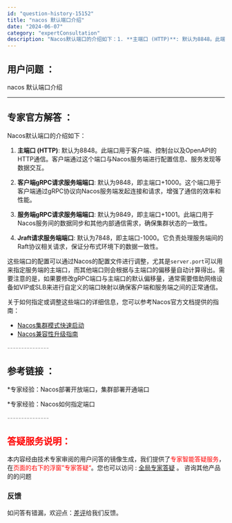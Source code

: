 ```yaml
---
id: "question-history-15152"
title: "nacos 默认端口介绍"
date: "2024-06-07"
category: "expertConsultation"
description: "Nacos默认端口的介绍如下：1. **主端口 (HTTP)**: 默认为8848。此端口用于客户端、控制台以及OpenAPI的HTTP通信。客户端通过这个端口与Nacos服务端进行配置信息、服务发现等数据交互。2. **客户端gRPC请求服务端端口**: 默认为9848，即主端口+1000。这个端"
---
```


## 用户问题 ： 
 nacos 默认端口介绍  

---------------
## 专家官方解答 ：

Nacos默认端口的介绍如下：

1. **主端口 (HTTP)**: 默认为8848。此端口用于客户端、控制台以及OpenAPI的HTTP通信。客户端通过这个端口与Nacos服务端进行配置信息、服务发现等数据交互。

2. **客户端gRPC请求服务端端口**: 默认为9848，即主端口+1000。这个端口用于客户端通过gRPC协议向Nacos服务端发起连接和请求，增强了通信的效率和性能。

3. **服务端gRPC请求服务端端口**: 默认为9849，即主端口+1001。此端口用于Nacos服务间的数据同步和其他内部通信需求，确保集群状态的一致性。

4. **Jraft请求服务端端口**: 默认为7848，即主端口-1000。它负责处理服务端间的Raft协议相关请求，保证分布式环境下的数据一致性。

这些端口的配置可以通过Nacos的配置文件进行调整，尤其是`server.port`可以用来指定服务端的主端口，而其他端口则会根据与主端口的偏移量自动计算得出。需要注意的是，如果要修改gRPC端口与主端口的默认偏移量，通常需要借助网络设备如VIP或SLB来进行自定义的端口映射以确保客户端和服务端之间的正常通信。

关于如何指定或调整这些端口的详细信息，您可以参考Nacos官方文档提供的指南：
- [Nacos集群模式快速启动](https://nacos.io/docs/latest/guide/admin/cluster-mode-quick-start/)
- [Nacos兼容性升级指南](https://nacos.io/docs/latest/upgrading/200-compatibility/)


<font color="#949494">---------------</font> 


## 参考链接 ：

*专家经验：Nacos部署开放端口，集群部署开通端口 
 
 *专家经验：Nacos如何指定端口 


 <font color="#949494">---------------</font> 
 


## <font color="#FF0000">答疑服务说明：</font> 

本内容经由技术专家审阅的用户问答的镜像生成，我们提供了<font color="#FF0000">专家智能答疑服务</font>，在<font color="#FF0000">页面的右下的浮窗”专家答疑“</font>。您也可以访问 : [全局专家答疑](https://answer.opensource.alibaba.com/docs/intro) 。 咨询其他产品的的问题

### 反馈
如问答有错漏，欢迎点：[差评](https://ai.nacos.io/user/feedbackByEnhancerGradePOJOID?enhancerGradePOJOId=15162)给我们反馈。
